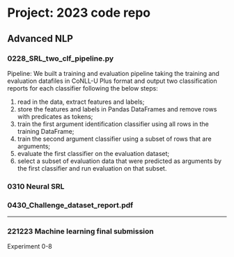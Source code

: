 # Project: 2023 code repo

## Advanced NLP
### 0228_SRL_two_clf_pipeline.py

Pipeline: We built a training and evaluation pipeline taking the training and evaluation datafiles in CoNLL-U Plus format and output two classification reports for each classifier following the below steps:
1) read in the data, extract features and labels;
2) store the features and labels in Pandas DataFrames and remove rows with predicates as tokens;
3) train the first argument identification classifier using all rows in the training DataFrame;
4) train the second argument classifier using a subset of rows that are arguments;
5) evaluate the first classifier on the evaluation dataset;
6) select a subset of evaluation data that were predicted as arguments by the first classifier and run evaluation on that subset.

### 0310 Neural SRL

### 0430_Challenge_dataset_report.pdf



-------------
### 221223 Machine learning final submission
Experiment 0-8
